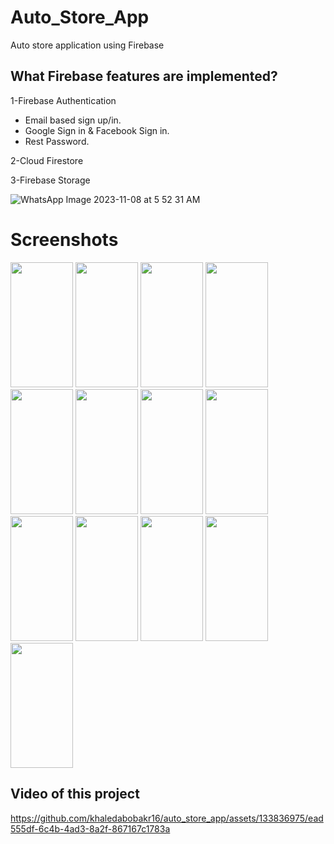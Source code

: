 # Auto_Store_App

Auto store application using Firebase

## What Firebase features are implemented?

1-Firebase Authentication
  - Email based sign up/in.
  - Google Sign in & Facebook Sign in.
  - Rest Password.
    
2-Cloud Firestore

3-Firebase Storage

![WhatsApp Image 2023-11-08 at 5 52 31 AM](https://github.com/khaledabobakr16/auto_store_app/assets/133836975/215a7de0-2798-431c-8375-cefc9334c1b0)

# Screenshots

<p float="left">
<img src="https://github.com/khaledabobakr16/auto_store_app/assets/133836975/676d7534-5ce8-4420-9927-9ccb494e7795" width="100" height="200"/>
<img src="https://github.com/khaledabobakr16/auto_store_app/assets/133836975/ae74870d-e4c9-4c31-91fe-a8fe5175c778" width="100" height="200"/>
<img src="https://github.com/khaledabobakr16/auto_store_app/assets/133836975/478853db-bcdf-4971-bea5-cc41a3e3e239" width="100" height="200"/> 
<img src="https://github.com/khaledabobakr16/auto_store_app/assets/133836975/7540ad02-c0be-42b4-becd-d4d14f742881" width="100" height="200"/>

<img src="https://github.com/khaledabobakr16/auto_store_app/assets/133836975/691c8d40-bfd4-4dcd-b7e1-7cd9982dc7d2" width="100" height="200"/>
<img src="https://github.com/khaledabobakr16/auto_store_app/assets/133836975/760bbf84-0dac-4bb3-ba45-66a76ca9fba7" width="100" height="200"/>
<img src="https://github.com/khaledabobakr16/auto_store_app/assets/133836975/54423474-e6c9-4058-9374-37e733a8558c" width="100" height="200"/> 
<img src="https://github.com/khaledabobakr16/auto_store_app/assets/133836975/631adbb9-2af3-42d3-9656-637287e9f4a7" width="100" height="200"/>

<img src="https://github.com/khaledabobakr16/auto_store_app/assets/133836975/af71de48-4ebe-478f-ae67-f450aac38540" width="100" height="200"/>
<img src="https://github.com/khaledabobakr16/auto_store_app/assets/133836975/304bce9c-06a6-4e19-8953-e0e6ed685c28" width="100" height="200"/>
<img src="https://github.com/khaledabobakr16/auto_store_app/assets/133836975/bf68099f-4984-49a5-9c3b-ab6db8c66112" width="100" height="200"/> 
<img src="https://github.com/khaledabobakr16/auto_store_app/assets/133836975/a8bdd869-db9d-4837-8c0f-ffea53b730f6" width="100" height="200"/>
<img src="https://github.com/khaledabobakr16/auto_store_app/assets/133836975/f0ece268-b080-4854-abbf-78afedebf4c7" width="100" height="200"/>
</p>

## Video of this project



https://github.com/khaledabobakr16/auto_store_app/assets/133836975/ead555df-6c4b-4ad3-8a2f-867167c1783a





